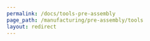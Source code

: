 ```yaml
---
permalink: /docs/tools-pre-assembly
page_path: /manufacturing/pre-assembly/tools
layout: redirect
---
```


